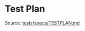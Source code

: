 # Test Plan
Source: [tests/specs/TESTPLAN.md](https://github.com/NeaBouli/1kUSD/blob/main/tests/specs/TESTPLAN.md)
